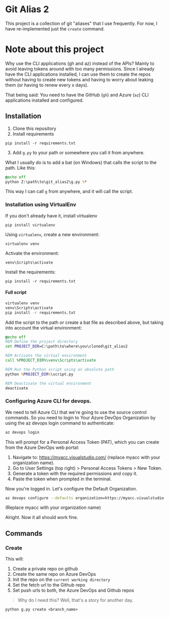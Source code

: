 # Git Alias 2
This project is a collection of git "aliases" that I use frequently.
For now, I have re-implemented just the `create` command.

# Note about this project
Why use the CLI applications (gh and az) instead of the APIs? Mainly to avoid leaving tokens around with too many 
permissions. Since I already have the CLI applications installed, I can use them to create the repos without having to 
create new tokens and having to worry about leaking them (or having to renew every x days).

That being said: You need to have the GitHub (`gh`) and Azure (`az`) CLI applications installed and configured.

## Installation
1. Clone this repository
2. Install requirements
```shell
pip install -r requirements.txt
```
3. Add `g.py` to your path or somewhere you call it from anywhere.

What I usually do is to add a bat (on Windows) that calls the script to the path. Like this:
```bat
@echo off
python Z:\path\to\git_alias2\g.py %*
```

This way I can call `g` from anywhere, and it will call the script.

### Installation using VirtualEnv

If you don't already have it, install virtualenv
```shell
pip install virtualenv
```

Using `virtualenv`, create a new environment:
```shell
virtualenv venv
```

Activate the environment:
```shell
venv\Scripts\activate
```

Install the requirements:
```shell
pip install -r requirements.txt
```

#### Full script
```bash
virtualenv venv
venv\Scripts\activate
pip install -r requirements.txt
```

Add the script to the path or create a bat file as described above, but taking into account the virtual environment:
```bat
@echo off
REM Define the project directory
set PROJECT_DIR=C:\path\to\where\you\cloned\git_alias2

REM Activate the virtual environment
call %PROJECT_DIR%\venv\Scripts\activate

REM Run the Python script using an absolute path
python %PROJECT_DIR%\script.py

REM Deactivate the virtual environment
deactivate
```

### Configuring Azure CLI for devops.
We need to tell Azure CLI that we're going to use the source control commands.
So you need to login to Your Azure DevOps Organization by using the az devops login command to authenticate:

```bash
az devops login
```

This will prompt for a Personal Access Token (PAT), which you can create from the Azure DevOps web portal:

1. Navigate to: https://myacc.visualstudio.com/ (replace myacc with your organization name).
2. Go to User Settings (top right) > Personal Access Tokens > New Token.
3. Generate a token with the required permissions and copy it.
4. Paste the token when prompted in the terminal.

Now you're logged in. Let's configure the Default Organization.

```bash
az devops configure --defaults organization=https://myacc.visualstudio.com/
```
(Replace myacc with your organization name)

Alright. Now it all should work fine.

## Commands
### Create
This will:
1. Create a private repo on github
2. Create the same repo on Azure DevOps
3. Init the repo on the `current working directory`
4. Set the fetch url to the Github repo
5. Set push urls to both, the Azure DevOps and Github repos

> Why do I need this? Well, that's a story for another day.

```shell
python g.py create <branch_name>
```
